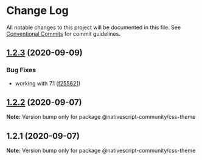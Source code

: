 # Change Log

All notable changes to this project will be documented in this file.
See [Conventional Commits](https://conventionalcommits.org) for commit guidelines.

## [1.2.3](https://github.com/nativescript-community/css-theme/compare/v1.2.2...v1.2.3) (2020-09-09)


### Bug Fixes

* working with 7.1 ([f255621](https://github.com/nativescript-community/css-theme/commit/f255621e2a32d66354d7874ba51dd9bbcefcc927))





## [1.2.2](https://github.com/nativescript-community/css-theme/compare/v1.2.1...v1.2.2) (2020-09-07)

**Note:** Version bump only for package @nativescript-community/css-theme





## 1.2.1 (2020-09-07)

**Note:** Version bump only for package @nativescript-community/css-theme

